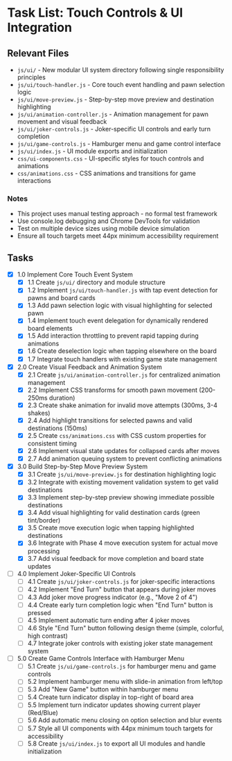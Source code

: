 # Task List: Touch Controls & UI Integration

## Relevant Files

- `js/ui/` - New modular UI system directory following single responsibility principles
- `js/ui/touch-handler.js` - Core touch event handling and pawn selection logic
- `js/ui/move-preview.js` - Step-by-step move preview and destination highlighting
- `js/ui/animation-controller.js` - Animation management for pawn movement and visual feedback
- `js/ui/joker-controls.js` - Joker-specific UI controls and early turn completion
- `js/ui/game-controls.js` - Hamburger menu and game control interface
- `js/ui/index.js` - UI module exports and initialization
- `css/ui-components.css` - UI-specific styles for touch controls and animations
- `css/animations.css` - CSS animations and transitions for game interactions

### Notes

- This project uses manual testing approach - no formal test framework
- Use console.log debugging and Chrome DevTools for validation
- Test on multiple device sizes using mobile device simulation
- Ensure all touch targets meet 44px minimum accessibility requirement

## Tasks

- [x] 1.0 Implement Core Touch Event System
  - [x] 1.1 Create `js/ui/` directory and module structure
  - [x] 1.2 Implement `js/ui/touch-handler.js` with tap event detection for pawns and board cards
  - [x] 1.3 Add pawn selection logic with visual highlighting for selected pawn
  - [x] 1.4 Implement touch event delegation for dynamically rendered board elements
  - [x] 1.5 Add interaction throttling to prevent rapid tapping during animations
  - [x] 1.6 Create deselection logic when tapping elsewhere on the board
  - [x] 1.7 Integrate touch handlers with existing game state management

- [x] 2.0 Create Visual Feedback and Animation System
  - [x] 2.1 Create `js/ui/animation-controller.js` for centralized animation management
  - [x] 2.2 Implement CSS transforms for smooth pawn movement (200-250ms duration)
  - [x] 2.3 Create shake animation for invalid move attempts (300ms, 3-4 shakes)
  - [x] 2.4 Add highlight transitions for selected pawns and valid destinations (150ms)
  - [x] 2.5 Create `css/animations.css` with CSS custom properties for consistent timing
  - [x] 2.6 Implement visual state updates for collapsed cards after moves
  - [x] 2.7 Add animation queuing system to prevent conflicting animations

- [x] 3.0 Build Step-by-Step Move Preview System
  - [x] 3.1 Create `js/ui/move-preview.js` for destination highlighting logic
  - [x] 3.2 Integrate with existing movement validation system to get valid destinations
  - [x] 3.3 Implement step-by-step preview showing immediate possible destinations
  - [x] 3.4 Add visual highlighting for valid destination cards (green tint/border)
  - [x] 3.5 Create move execution logic when tapping highlighted destinations
  - [x] 3.6 Integrate with Phase 4 move execution system for actual move processing
  - [x] 3.7 Add visual feedback for move completion and board state updates

- [ ] 4.0 Implement Joker-Specific UI Controls
  - [ ] 4.1 Create `js/ui/joker-controls.js` for joker-specific interactions
  - [ ] 4.2 Implement "End Turn" button that appears during joker moves
  - [ ] 4.3 Add joker move progress indicator (e.g., "Move 2 of 4")
  - [ ] 4.4 Create early turn completion logic when "End Turn" button is pressed
  - [ ] 4.5 Implement automatic turn ending after 4 joker moves
  - [ ] 4.6 Style "End Turn" button following design theme (simple, colorful, high contrast)
  - [ ] 4.7 Integrate joker controls with existing joker state management system

- [ ] 5.0 Create Game Controls Interface with Hamburger Menu
  - [ ] 5.1 Create `js/ui/game-controls.js` for hamburger menu and game controls
  - [ ] 5.2 Implement hamburger menu with slide-in animation from left/top
  - [ ] 5.3 Add "New Game" button within hamburger menu
  - [ ] 5.4 Create turn indicator display in top-right of board area
  - [ ] 5.5 Implement turn indicator updates showing current player (Red/Blue)
  - [ ] 5.6 Add automatic menu closing on option selection and blur events
  - [ ] 5.7 Style all UI components with 44px minimum touch targets for accessibility
  - [ ] 5.8 Create `js/ui/index.js` to export all UI modules and handle initialization